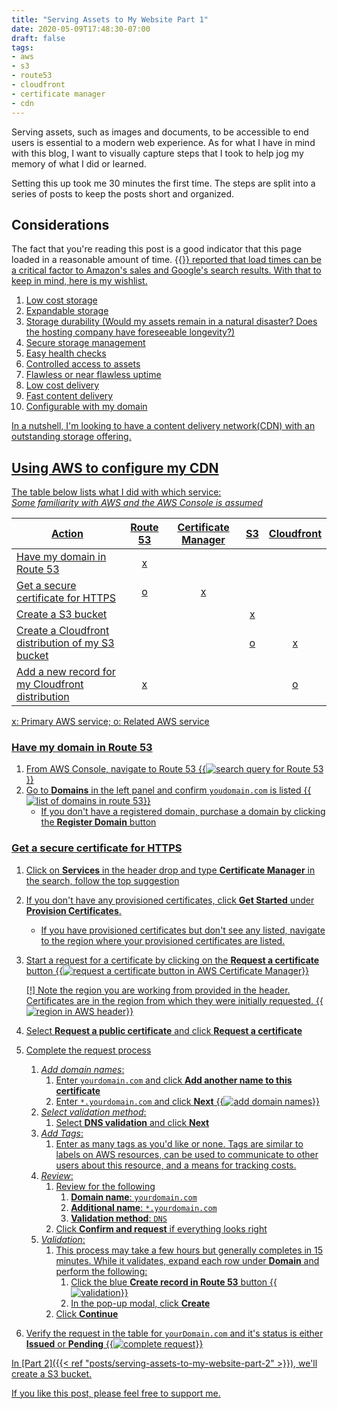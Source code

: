 ```yaml
---
title: "Serving Assets to My Website Part 1"
date: 2020-05-09T17:48:30-07:00
draft: false
tags: 
- aws
- s3
- route53
- cloudfront
- certificate manager
- cdn
---
```


Serving assets, such as images and documents, to be accessible to end users is essential to a modern web experience. 
As for what I have in mind with this blog, I want to visually capture steps that I took to help jog my memory of
 what I did or learned. 
 
Setting this up took me 30 minutes the first time. The steps are split into a series of posts to keep the posts short
 and organized.
 
## Considerations
The fact that you're reading this post is a good indicator that this page loaded in a reasonable amount of time. 
{{<a href="https://www.fastcompany.com/1825005/how-one-second-could-cost-amazon-16-billion-sales" title="Fast Company">}}
reported that load times can be a critical factor to Amazon's sales and Google's search results. With that to
 keep in mind, here is my wishlist.

1. Low cost storage
1. Expandable storage
1. Storage durability (Would my assets remain in a natural disaster? Does the hosting company have foreseeable
 longevity?)
1. Secure storage management
1. Easy health checks
1. Controlled access to assets
1. Flawless or near flawless uptime
1. Low cost delivery
1. Fast content delivery
1. Configurable with my domain

In a nutshell, I'm looking to have a content delivery network(CDN) with an outstanding storage offering.

## Using AWS to configure my CDN


The table below lists what I did with which service:  
*Some familiarity with AWS and the AWS Console is assumed*

| Action                                           | Route 53 | Certificate Manager | S3  | Cloudfront |
|--------------------------------------------------|:--------:|:-------------------:|:---:|:----------:|
| Have my domain in Route 53                       | x        |                     |     |            |
| Get a secure certificate for HTTPS               | o        | x                   |     |            |
| Create a S3 bucket                               |          |                     | x   |            |
| Create a Cloudfront distribution of my S3 bucket |          |                     | o   | x          |
| Add a new record for my Cloudfront distribution  | x        |                     |     | o          |

x: Primary AWS service; o: Related AWS service

### Have my domain in Route 53
1. From AWS Console, navigate to Route 53
    {{<img src="aws-route53-search.png" alt="search query for Route 53">}}
2. Go to **Domains** in the left panel and confirm `youdomain.com` is listed
    {{<img src="aws-route53-domain-listing.png" alt="list of domains in route 53">}}
    - If you don't have a registered domain, purchase a domain by clicking the **Register Domain** button

### Get a secure certificate for HTTPS
1. Click on **Services** in the header drop and type **Certificate Manager** in the search, follow the top suggestion
1. If you don't have any provisioned certificates, click **Get Started** under **Provision Certificates**.
    - If you have provisioned certificates but don't see any listed, navigate to the region where your provisioned
     certificates are listed.
1. Start a request for a certificate by clicking on the **Request a certificate** button
    {{<img src="aws-certificate-manager-request-certificate-buttons.png" alt="request a certificate button in AWS Certificate Manager">}}
    
    [!] Note the region you are working from provided in the header. Certificates are in the region from which
     they were initially requested.
    {{<img src="aws-certificate-manager-nav.png" alt="region in AWS header">}}
1. Select **Request a public certificate** and click **Request a certificate**
1. Complete the request process
    1. _Add domain names_:
        1. Enter `yourdomain.com` and click **Add another name to this certificate**
        1. Enter `*.yourdomain.com` and click **Next**
        {{<img src="aws-certificate-manager-flow1.png" alt="add domain names">}}
    1. _Select validation method_:
        1. Select **DNS validation** and click **Next**
    1. _Add Tags_:
        1. Enter as many tags as you'd like or none. Tags are similar to labels on AWS resources, can be used to
         communicate
         to other users about this resource, and a means for tracking costs.
    1. _Review_:
        1. Review for the following
            1. **Domain name**: `yourdomain.com`
            1. **Additional name**: `*.yourdomain.com`
            1. **Validation method**: `DNS`
        1. Click **Confirm and request** if everything looks right
    1. _Validation_:
        1. This process may take a few hours but generally completes in 15 minutes. While it validates, expand each
         row under **Domain** and perform the following:
            1. Click the blue **Create record in Route 53** button
            {{<img src="aws-certificate-manager-flow5.png" alt="validation">}}
            1. In the pop-up modal, click **Create**
        1. Click **Continue**
1. Verify the request in the table for `yourDomain.com` and it's status is either **Issued** or **Pending**
    {{<img src="aws-certificate-manager-request-complete.png" alt="complete request">}}
    
In [Part 2]({{< ref "posts/serving-assets-to-my-website-part-2" >}}), we'll create a S3 bucket.  

    
If you like this post, please feel free to support me.